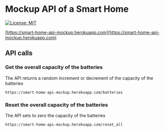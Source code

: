 # Mockup API of a Smart Home
 
[![License: MIT][license-image]][license]

[https://smart-home-api-mockup.herokuapp.com](https://smart-home-api-mockup.herokuapp.com)

## API calls

### Get the overall capacity of the batteries
The API returns a random increment or decrement of the capacity of the batteries
```shell
https://smart-home-api-mockup.herokuapp.com/batteries
```
### Reset the overall capacity of the batteries
The API sets to zero the capacity of the batteries
```shell
https://smart-home-api-mockup.herokuapp.com/reset_all
```

[license]: https://github.com/MarcoBendinelli/Smart-Home-API/blob/main/LICENSE
[license-image]: https://img.shields.io/badge/License-MIT-blue.svg
